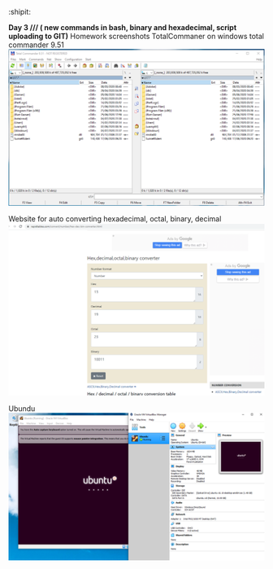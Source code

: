 :shipit:

**Day 3 /// ( new commands in bash, binary and hexadecimal, script uploading to GIT)**
Homework screenshots
TotalCommaner on windows
total commander 9.51
![homework](https://github.com/kristianseng/EDIBO/blob/master/notes&Hws/HW3/TotalCommander.PNG)

Website for auto converting hexadecimal, octal, binary,  decimal
![homework](https://github.com/kristianseng/EDIBO/blob/master/notes&Hws/HW3/xeh%2C%20decimal%2C%20octal%2C%20binary%20converter.PNG)

Ubundu
![homework](https://github.com/kristianseng/EDIBO/blob/master/notes&Hws/HW3/Ubundu.PNG)


